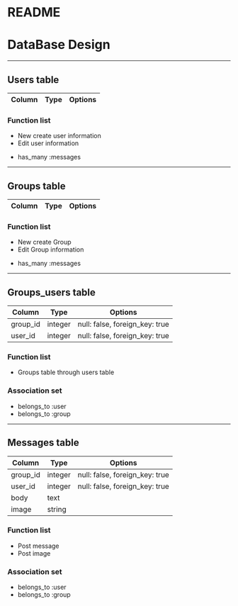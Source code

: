 # README

# DataBase Design
***
## **Users table**
|Column|Type|Options|
|------------|---------|---------------------------|
### Function list
* New create user information
* Edit user information
- has_many :messages

***
## **Groups table**
|Column|Type|Options|
|------------|---------|---------------------------------|
### Function list
* New create Group 
* Edit  Group information
- has_many :messages


***
## **Groups_users table**
|Column|Type|Options|
|------------|---------|--------------------------------|
|group_id    |integer  | null: false, foreign_key: true |
|user_id     |integer  | null: false, foreign_key: true |
### Function list
* Groups table through users table
### Association set
- belongs_to :user
- belongs_to :group


***
## **Messages table**
|Column|Type|Options|
|------------|---------|--------------------------------|
|group_id    |integer  | null: false, foreign_key: true |
|user_id     |integer  | null: false, foreign_key: true |
|body        |text     |                                |
|image       |string   |                                |
### Function list
* Post message
* Post image
### Association set
- belongs_to :user
- belongs_to :group
